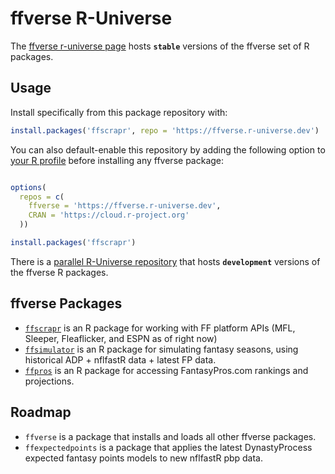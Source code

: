 # ffverse R-Universe

The [ffverse r-universe page](https://ffverse.r-universe.dev) hosts **`stable`** versions of the ffverse set of R packages. 

## Usage

Install specifically from this package repository with:

```r
install.packages('ffscrapr', repo = 'https://ffverse.r-universe.dev')
```

You can also default-enable this repository by adding the following option to [your R profile](https://usethis.r-lib.org/reference/edit.html) before installing any ffverse package: 

```r

options(
  repos = c(
    ffverse = 'https://ffverse.r-universe.dev',
    CRAN = 'https://cloud.r-project.org'
  ))

install.packages('ffscrapr')
```

There is a [parallel R-Universe repository](https://dynastyprocess.r-universe.dev) that hosts **`development`** versions of the ffverse R packages.

## ffverse Packages

- [`ffscrapr`](https://ffscrapr.dynastyprocess.com) is an R package for working with FF platform APIs (MFL, Sleeper, Fleaflicker, and ESPN as of right now)
- [`ffsimulator`](https://ffsimulator.dynastyprocess.com) is an R package for simulating fantasy seasons, using historical ADP + nflfastR data + latest FP data.
- [`ffpros`](https://ffpros.dynastyprocess.com) is an R package for accessing FantasyPros.com rankings and projections.

## Roadmap
- `ffverse` is a package that installs and loads all other ffverse packages.
- `ffexpectedpoints` is a package that applies the latest DynastyProcess expected fantasy points models to new nflfastR pbp data.

